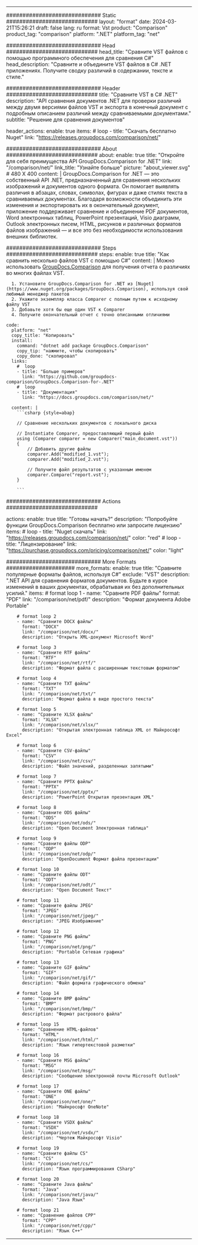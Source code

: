 
---
############################# Static ############################
layout: "format"
date:  2024-03-21T15:26:21
draft: false
lang: ru
format: Vst
product: "Comparison"
product_tag: "comparison"
platform: ".NET"
platform_tag: "net"

############################# Head ############################
head_title: "Сравните VST файлов с помощью программного обеспечения для сравнения C#"
head_description: "Сравните и объедините VST файлов в C# .NET приложениях. Получите сводку различий в содержании, тексте и стиле."

############################# Header ############################
title: "Сравните VST в C# .NET" 
description: "API сравнения документов .NET для проверки различий между двумя версиями файлов VST и экспорта в конечный документ с подробным описанием различий между сравниваемыми документами."
subtitle: "Решение для сравнения документов" 

header_actions:
  enable: true
  items:
    #  loop
    - title: "Скачать бесплатно Nuget"
      link: "https://releases.groupdocs.com/comparison/net/"
      
############################# About ############################
about:
    enable: true
    title: "Откройте для себя преимущества API GroupDocs.Comparison for .NET"
    link: "/comparison/net/"
    link_title: "Узнайте больше"
    picture: "about_viewer.svg" # 480 X 400
    content: |
       GroupDocs.Comparison for .NET — это собственный API .NET, предназначенный для сравнения нескольких изображений и документов одного формата. Он помогает выявлять различия в абзацах, словах, символах, фигурах и даже стилях текста в сравниваемых документах. Благодаря возможности объединить эти изменения и экспортировать их в окончательный документ, приложение поддерживает сравнение и объединение PDF документов, Word электронных таблиц, PowerPoint презентаций, Visio диаграмм, Outlook электронных писем, HTML, рисунков и различных форматов файлов изображений — и все это без необходимости использования внешних библиотек.

############################# Steps ############################
steps:
    enable: true
    title: "Как сравнить несколько файлов VST с помощью C#"
    content: |
      Можно использовать [GroupDocs.Comparison](https://products.groupdocs.com/comparison/net/) для получения отчета о различиях во многих файлах VST.
      
      1. Установите GroupDocs.Comparison for .NET из [Nuget](https://www.nuget.org/packages/GroupDocs.Comparison), используя свой любимый менеджер пакетов
      2. Укажите экземпляр класса Comparer с полным путем к исходному файлу VST
      3. Добавьте хотя бы еще один VST к Comparer
      4. Получите окончательный отчет с точно описанными отличиями
   
    code:
      platform: "net"
      copy_title: "Копировать"
      install:
        command: "dotnet add package GroupDocs.Comparison"
        copy_tip: "нажмите, чтобы скопировать"
        copy_done: "скопировал"
      links:
        #  loop
        - title: "Больше примеров"
          link: "https://github.com/groupdocs-comparison/GroupDocs.Comparison-for-.NET"
        #  loop
        - title: "Документация"
          link: "https://docs.groupdocs.com/comparison/net/"
          
      content: |
        ```csharp {style=abap}

        // Сравнение нескольких документов с локального диска

        // Instantiate Comparer, предоставляющий первый файл
        using (Comparer comparer = new Comparer("main_document.vst"))
        {
            // Добавить другие файлы
        	comparer.Add("modified_1.vst");
            comparer.Add("modified_2.vst");

            // Получите файл результатов с указанным именем
            comparer.Compare("report.vst"); 
        }
        
        ```            

############################# Actions ############################

actions:
  enable: true
  title: "Готовы начать?"
  description: "Попробуйте функции GroupDocs.Comparison бесплатно или запросите лицензию"
  items:
    #  loop
    - title: "Nuget скачать"
      link: "https://releases.groupdocs.com/comparison/net/"
      color: "red"
        #  loop
    - title: "Лицензирование"
      link: "https://purchase.groupdocs.com/pricing/comparison/net/"
      color: "light"


############################# More Formats #####################
more_formats:
    enable: true
    title: "Сравните популярные форматы файлов, используя C#"
    exclude: "VST"
    description: ".NET API для сравнения форматов документов. Будьте в курсе изменений в ваших документах, обрабатывая их без дополнительных усилий."
    items: 
        # format loop 1
        - name: "Сравните PDF файлы"
          format: "PDF"
          link: "/comparison/net/pdf/"
          description: "Формат документа Adobe Portable"

        # format loop 2
        - name: "Сравните DOCX файлы"
          format: "DOCX"
          link: "/comparison/net/docx/"
          description: "Открыть XML-документ Microsoft Word"

        # format loop 3
        - name: "Сравните RTF файлы"
          format: "RTF"
          link: "/comparison/net/rtf/"
          description: "Формат файла с расширенным текстовым форматом"

        # format loop 4
        - name: "Сравните TXT файлы"
          format: "TXT"
          link: "/comparison/net/txt/"
          description: "Формат файла в виде простого текста"

        # format loop 5
        - name: "Сравните XLSX файлы"
          format: "XLSX"
          link: "/comparison/net/xlsx/"
          description: "Открытая электронная таблица XML от Майкрософт Excel"

        # format loop 6
        - name: "Сравните CSV-файлы"
          format: "CSV"
          link: "/comparison/net/csv/"
          description: "Файл значений, разделенных запятыми"

        # format loop 7
        - name: "Сравните PPTX файлы"
          format: "PPTX"
          link: "/comparison/net/pptx/"
          description: "PowerPoint Открытая презентация XML"

        # format loop 8
        - name: "Сравните ODS файлы"
          format: "ODS"
          link: "/comparison/net/ods/"
          description: "Open Document Электронная таблица"

        # format loop 9
        - name: "Сравните файлы ODP"
          format: "ODP"
          link: "/comparison/net/odp/"
          description: "OpenDocument Формат файла презентации"

        # format loop 10
        - name: "Сравните файлы ODT"
          format: "ODT"
          link: "/comparison/net/odt/"
          description: "Open Document Текст"

        # format loop 11
        - name: "Сравните файлы JPEG"
          format: "JPEG"
          link: "/comparison/net/jpeg/"
          description: "JPEG Изображение"

        # format loop 12
        - name: "Сравните PNG файлы"
          format: "PNG"
          link: "/comparison/net/png/"
          description: "Portable Сетевая графика"

        # format loop 13
        - name: "Сравните GIF файлы"
          format: "GIF"
          link: "/comparison/net/gif/"
          description: "Файл формата графического обмена"

        # format loop 14
        - name: "Сравните BMP файлы"
          format: "BMP"
          link: "/comparison/net/bmp/"
          description: "Формат растрового файла"

        # format loop 15
        - name: "Сравнение HTML-файлов"
          format: "HTML"
          link: "/comparison/net/html/"
          description: "Язык гипертекстовой разметки"

        # format loop 16
        - name: "Сравните MSG файлы"
          format: "MSG"
          link: "/comparison/net/msg/"
          description: "Сообщение электронной почты Microsoft Outlook"

        # format loop 17
        - name: "Сравните ONE файлы"
          format: "ONE"
          link: "/comparison/net/one/"
          description: "Майкрософт OneNote"

        # format loop 18
        - name: "Сравните VSDX файлы"
          format: "VSDX"
          link: "/comparison/net/vsdx/"
          description: "Чертеж Майкрософт Visio"

        # format loop 19
        - name: "Сравните файлы CS"
          format: "CS"
          link: "/comparison/net/cs/"
          description: "Язык программирования CSharp"

        # format loop 20
        - name: "Сравните Java файлы"
          format: "Java"
          link: "/comparison/net/java/"
          description: "Java Язык"
          
        # format loop 21
        - name: "Сравнение файлов CPP"
          format: "CPP"
          link: "/comparison/net/cpp/"
          description: "Язык C++"
---